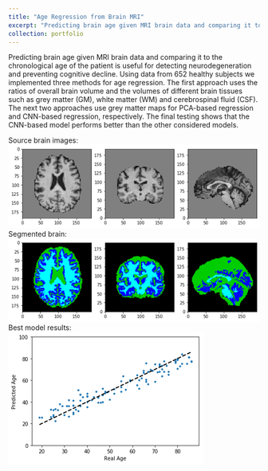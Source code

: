 ```yaml
---
title: "Age Regression from Brain MRI"
excerpt: "Predicting brain age given MRI brain data and comparing it to the chronological age of the patient is useful for detecting neurodegeneration and preventing cognitive decline. Using data from 652 healthy subjects we implemented three methods for age regression. The first approach uses the ratios of overall brain volume and the volumes of different brain tissues such as grey matter (GM), white matter (WM) and cerebrospinal fluid (CSF). The next two approaches use grey matter maps for PCA-based regression and CNN-based regression, respectively. The final testing shows that the CNN-based model performs better than the other considered models."
collection: portfolio
---
```


Predicting brain age given MRI brain data and comparing it to the chronological age of the patient is useful for detecting neurodegeneration and preventing cognitive decline. Using data from 652 healthy subjects we implemented three methods for age regression. The first approach uses the ratios of overall brain volume and the volumes of different brain tissues such as grey matter (GM), white matter (WM) and cerebrospinal fluid (CSF). The next two approaches use grey matter maps for PCA-based regression and CNN-based regression, respectively. The final testing shows that the CNN-based model performs better than the other considered models. <br>

Source brain images:<br>
<img src="/images/brain_grey.png">
<br>
Segmented brain:<br>
<img src="/images/brain_segmented.png">
Best model results:
<img src="/images/best_model_mri.png">



